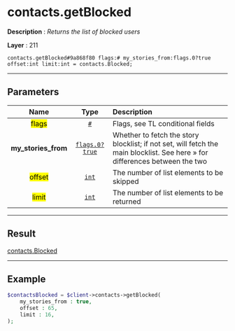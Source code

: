 # contacts.getBlocked

**Description** : *Returns the list of blocked users*

**Layer** : 211

```tl
contacts.getBlocked#9a868f80 flags:# my_stories_from:flags.0?true offset:int limit:int = contacts.Blocked;
```

---

## Parameters

| Name | Type | Description |
| :---: | :---: | :--- |
| <mark>flags</mark> | [`#`](type/#) | Flags, see TL conditional fields |
| **my_stories_from** | [`flags.0?true`](type/true) | Whether to fetch the story blocklist; if not set, will fetch the main blocklist. See here » for differences between the two |
| <mark>offset</mark> | [`int`](type/int) | The number of list elements to be skipped |
| <mark>limit</mark> | [`int`](type/int) | The number of list elements to be returned |

---

## Result

[contacts.Blocked](type/contacts.Blocked)

---

## Example

```php
$contactsBlocked = $client->contacts->getBlocked(
	my_stories_from : true,
	offset : 65,
	limit : 16,
);
```